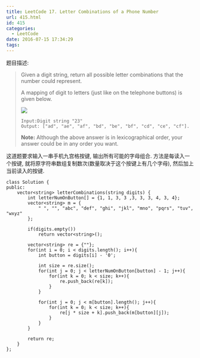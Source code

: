 ```yaml
---
title: LeetCode 17. Letter Combinations of a Phone Number
url: 415.html
id: 415
categories:
  - LeetCode
date: 2016-07-15 17:34:29
tags:
---
```

题目描述:

> Given a digit string, return all possible letter combinations that the number could represent.
> 
> A mapping of digit to letters (just like on the telephone buttons) is given below.
> 
> ![](https://upload.wikimedia.org/wikipedia/commons/thumb/7/73/Telephone-keypad2.svg/200px-Telephone-keypad2.svg.png)
> 
>     Input:Digit string "23"
>     Output: ["ad", "ae", "af", "bd", "be", "bf", "cd", "ce", "cf"].
> 
> **Note:**
> Although the above answer is in lexicographical order, your answer could be in any order you want.

这道题要求输入一串手机九宫格按键, 输出所有可能的字母组合. 方法是每读入一个按键, 就将原字符串数组复制数次(数量取决于这个按键上有几个字母), 然后加上当前读入的按键.

    class Solution {
    public:
        vector<string> letterCombinations(string digits) {
            int letterNumOnButton[] = {1, 1, 3, 3 ,3, 3, 3, 4, 3, 4};
            vector<string> m = {
                " ", "", "abc", "def", "ghi", "jkl", "mno", "pqrs", "tuv", "wxyz"
            };
            
            if(digits.empty())
                return vector<string>();
            
            vector<string> re = {""};
            for(int i = 0; i < digits.length(); i++){
                int button = digits[i] - '0';
                
                int size = re.size();
                for(int j = 0; j < letterNumOnButton[button] - 1; j++){
                    for(int k = 0; k < size; k++){
                        re.push_back(re[k]);
                    }
                }
                
                for(int j = 0; j < m[button].length(); j++){
                    for(int k = 0; k < size; k++){
                        re[j * size + k].push_back(m[button][j]);
                    }
                }
            }
            
            return re;
        }
    };